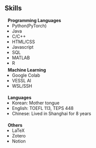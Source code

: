 ## Skills

<h4 style="margin:0 10px 0;">Programming Languages</h4>

<ul style="margin:0 0 5px;">
  <li><autocolor>Python(PyTorch)</autocolor></a></li>
  <li><autocolor>Java</autocolor></a></li>
  <li><autocolor>C/C++</autocolor></a></li>
  <li><autocolor>HTML/CSS</autocolor></a></li>
  <li><autocolor>Javascript</autocolor></a></li>
  <li><autocolor>SQL</autocolor></a></li>
  <li><autocolor>MATLAB</autocolor></a></li>
  <li><autocolor>R</autocolor></a></li>
</ul>

<h4 style="margin:0 10px 0;">Machine Learning</h4>

<ul style="margin:0 0 20px;">
  <li><autocolor>Google Colab</autocolor></a></li>
  <li><autocolor>VESSL AI</autocolor></a></li>
  <li><autocolor>WSL/SSH</autocolor></a></li>
</ul>

<h4 style="margin:0 10px 0;">Languages</h4>

<ul style="margin:0 0 20px;">
  <li><autocolor>Korean: Mother tongue</autocolor></a></li>
  <li><autocolor>English: TOEFL 113, TEPS 448</autocolor></a></li>
  <li><autocolor>Chinese: Lived in Shanghai for 8 years</autocolor></a></li>
</ul>

<h4 style="margin:0 10px 0;">Others</h4>

<ul style="margin:0 0 20px;">
  <li><autocolor>LaTeX</autocolor></a></li>
  <li><autocolor>Zotero</autocolor></a></li>
  <li><autocolor>Notion</autocolor></a></li>
</ul>